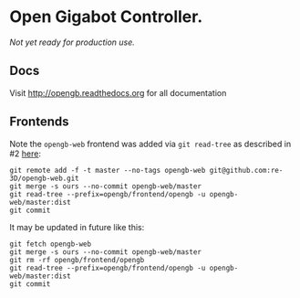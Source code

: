 # Open Gigabot Controller.

_Not yet ready for production use._

## Docs

Visit http://opengb.readthedocs.org for all documentation

## Frontends

Note the `opengb-web` frontend was added via `git read-tree` as described in #2 [here](http://stackoverflow.com/a/30386041/1273241):

```
git remote add -f -t master --no-tags opengb-web git@github.com:re-3D/opengb-web.git
git merge -s ours --no-commit opengb-web/master
git read-tree --prefix=opengb/frontend/opengb -u opengb-web/master:dist
git commit
```

It may be updated in future like this:

```
git fetch opengb-web
git merge -s ours --no-commit opengb-web/master
git rm -rf opengb/frontend/opengb
git read-tree --prefix=opengb/frontend/opengb -u opengb-web/master:dist
git commit
```
